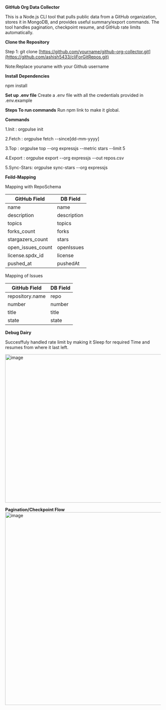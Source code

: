 **GitHub Org Data Collector**

This is a Node.js CLI tool that pulls public data from a GitHub organization, stores it in MongoDB, and provides useful summary/export commands.
The tool handles pagination, checkpoint resume, and GitHub rate limits automatically.

**Clone the Repository**

Step 1: git clone <a>[https://github.com/yourname/github-org-collector.git](https://github.com/ashish5433/cliForGitRepos.git)</a>

Note:Replace youname with your Github username

**Install Dependencies**

npm install

**Set up .env file**
Create a .env file with all the credentials provided in .env.example

**Steps To run commands**
Run npm link to make it global.

**Commands**

1.Init : orgpulse init

2.Fetch : orgpulse fetch <org> --since[dd-mm-yyyy]

3.Top : orgpulse top --org expressjs --metric stars --limit 5

4.Export : orgpulse export --org expressjs --out repos.csv

5.Sync-Stars: orgpulse sync-stars --org expressjs

**Feild-Mapping**

Mapping with RepoSchema

| GitHub Field        | DB Field   |
| ------------------- | ---------- |
| name                | name       |
| description         | description|
| topics              | topics     |
| forks_count         | forks      |
| stargazers_count    | stars      |
| open_issues_count   | openIssues |
| license.spdx_id     | license    |
| pushed_at           | pushedAt   |

Mapping of Issues

| GitHub Field    | DB Field |
| --------------- | -------- |
| repository.name | repo     |
| number          | number   |
| title           | title    |
| state           | state    |

**Debug Dairy**

Succesffuly handled rate limit by making it Sleep for required Time and resumes from where it last left.

<img width="1648" height="480" alt="image" src="https://github.com/user-attachments/assets/67136e6b-6326-4414-a525-7e04b21dde2e" />

**Pagination/Checkpoint Flow**
<img width="515" height="624" alt="image" src="https://github.com/user-attachments/assets/e0071f11-ba2c-4c67-a7bb-2bb0853d85f0" />

